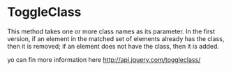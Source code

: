 # ToggleClass
This method takes one or more class names as its parameter. In the first version, if an element in the matched set of elements already has the class, then it is removed; if an element does not have the class, then it is added.

yo can fin more information here
http://api.jquery.com/toggleclass/
